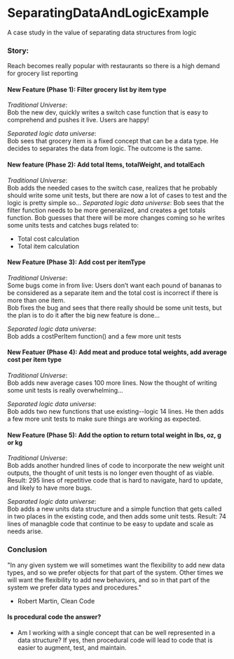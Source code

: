 # SeparatingDataAndLogicExample
A case study in the value of separating data structures from logic

### Story: 

Reach becomes really popular with restaurants so there is a high demand for grocery list reporting 

#### New Feature (Phase 1): Filter grocery list by item type
_Traditional Universe_:<br>
Bob the new dev, quickly writes a switch case function that is easy to comprehend and pushes it live. Users are happy!

_Separated logic data universe_: <br>
Bob sees that grocery item is a fixed concept that can be a data type. He decides to separates the data from logic. The outcome is the same. 				

#### New feature (Phase 2): Add total Items, totalWeight, and totalEach 
_Traditional Universe_: <br>
Bob adds the needed cases to the switch case, realizes that he probably should write some unit tests, but there are now a lot of cases to test and the logic is pretty simple so…
_Separated logic data universe_:
Bob sees that the filter function needs to be more generalized, and creates a get totals function. Bob guesses that there will be more changes coming so he writes some units tests and catches bugs related to:
 - Total cost calculation 
 - Total item calculation 

#### New Feature (Phase 3): Add cost per itemType

_Traditional Universe_:<br>
Some bugs come in from live:
Users don’t want each pound of bananas to be considered as a separate item and the total cost is incorrect if there is more than one item.	
Bob fixes the bug and sees that there really should be some unit tests, but the plan is to do it after the big new feature is done...

_Separated logic data universe_:<br>
Bob adds a costPerItem function() and a few more unit tests

#### New Featuer (Phase 4): Add meat and produce total weights, add average cost per item type

_Traditional Universe_:<br>
 Bob adds new average cases 100 more lines. Now the thought of writing some unit tests is really overwhelming... 

_Separated logic data universe_:<br>
Bob adds two new functions that use existing--logic 14 lines. He then adds a few more unit tests to make sure things are working as expected.

#### New Feature (Phase 5): Add the option to return total weight in lbs, oz, g or kg

_Traditional Universe_:<br>
Bob adds another hundred lines of code to incorporate the new weight unit outputs, the thought of unit tests is no longer even thought of as viable.
Result: 295 lines of repetitive code that is hard to navigate, hard to update, and likely to have more bugs.

_Separated logic data universe_:<br>
Bob adds a new units data structure and a simple function that gets called in two places in the existing code, and then adds some unit tests. 
Result: 74 lines of managble code that continue to be easy to update and scale as needs arise.

### Conclusion

"In any given system we will sometimes want the flexibility to add new data types, and so we prefer objects for that part of the system. 
Other times we will want the flexibility to add new behaviors, and so in that part of the system we prefer data types and procedures." 
- Robert Martin, Clean Code

#### Is procedural code the answer?
- Am I working with a single concept that can be well represented in a data structure? If yes, then procedural code will lead to code that is easier to augment, test, and maintain. 


